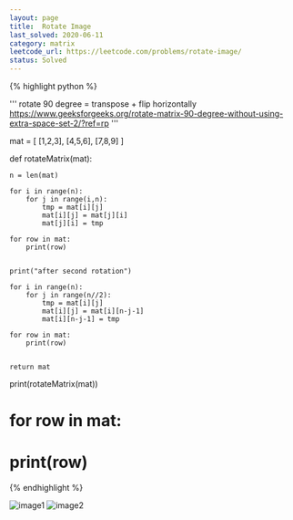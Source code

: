 ```yaml
---
layout: page
title:  Rotate Image
last_solved: 2020-06-11
category: matrix
leetcode_url: https://leetcode.com/problems/rotate-image/
status: Solved
---
```




{% highlight python %}

'''
    rotate 90 degree = transpose + flip horizontally
    https://www.geeksforgeeks.org/rotate-matrix-90-degree-without-using-extra-space-set-2/?ref=rp
'''

mat = [
    [1,2,3],
    [4,5,6],
    [7,8,9]
]

def rotateMatrix(mat):

    n = len(mat)

    for i in range(n):
        for j in range(i,n):
            tmp = mat[i][j]
            mat[i][j] = mat[j][i]
            mat[j][i] = tmp

    for row in mat:
        print(row)


    print("after second rotation")

    for i in range(n):
        for j in range(n//2):
            tmp = mat[i][j]
            mat[i][j] = mat[i][n-j-1]
            mat[i][n-j-1] = tmp 

    for row in mat:
        print(row)


    return mat

print(rotateMatrix(mat))

# for row in mat:
#     print(row)


{% endhighlight %}


![image1](https://i.imgur.com/sHR3ABK.jpg)
![image2](https://i.imgur.com/W1Bq4dt.jpg)
